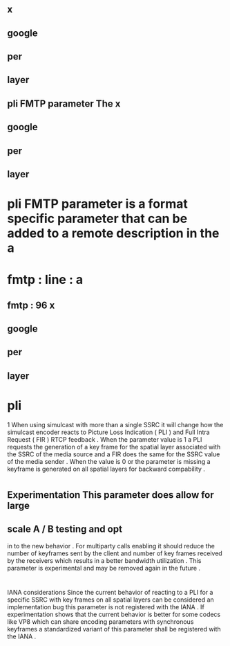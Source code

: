 #
x
-
google
-
per
-
layer
-
pli
FMTP
parameter
The
x
-
google
-
per
-
layer
-
pli
FMTP
parameter
is
a
format
specific
parameter
that
can
be
added
to
a
remote
description
in
the
a
=
fmtp
:
line
:
a
=
fmtp
:
96
x
-
google
-
per
-
layer
-
pli
=
1
When
using
simulcast
with
more
than
a
single
SSRC
it
will
change
how
the
simulcast
encoder
reacts
to
Picture
Loss
Indication
(
PLI
)
and
Full
Intra
Request
(
FIR
)
RTCP
feedback
.
When
the
parameter
value
is
1
a
PLI
requests
the
generation
of
a
key
frame
for
the
spatial
layer
associated
with
the
SSRC
of
the
media
source
and
a
FIR
does
the
same
for
the
SSRC
value
of
the
media
sender
.
When
the
value
is
0
or
the
parameter
is
missing
a
keyframe
is
generated
on
all
spatial
layers
for
backward
compability
.
#
#
Experimentation
This
parameter
does
allow
for
large
-
scale
A
/
B
testing
and
opt
-
in
to
the
new
behavior
.
For
multiparty
calls
enabling
it
should
reduce
the
number
of
keyframes
sent
by
the
client
and
number
of
key
frames
received
by
the
receivers
which
results
in
a
better
bandwidth
utilization
.
This
parameter
is
experimental
and
may
be
removed
again
in
the
future
.
#
#
IANA
considerations
Since
the
current
behavior
of
reacting
to
a
PLI
for
a
specific
SSRC
with
key
frames
on
all
spatial
layers
can
be
considered
an
implementation
bug
this
parameter
is
not
registered
with
the
IANA
.
If
experimentation
shows
that
the
current
behavior
is
better
for
some
codecs
like
VP8
which
can
share
encoding
parameters
with
synchronous
keyframes
a
standardized
variant
of
this
parameter
shall
be
registered
with
the
IANA
.
